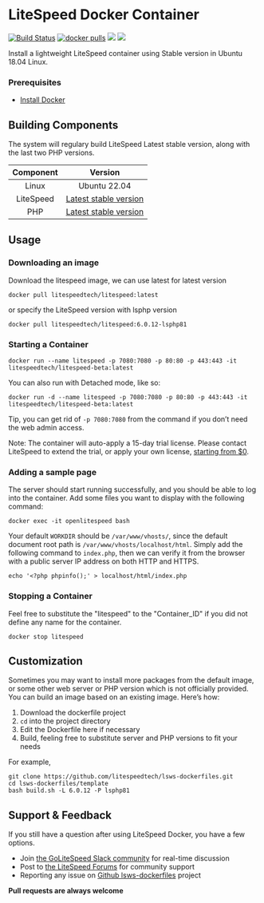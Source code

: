 # LiteSpeed Docker Container
[![Build Status](https://github.com/litespeedtech/lsws-dockerfiles/workflows/docker-build/badge.svg)](https://hub.docker.com/r/litespeedtech/litespeed)
[![docker pulls](https://img.shields.io/docker/pulls/litespeedtech/litespeed?style=flat&color=blue)](https://hub.docker.com/r/litespeedtech/litespeed) 
[<img src="https://img.shields.io/badge/slack-LiteSpeed-blue.svg?logo=slack">](litespeedtech.com/slack) 
[<img src="https://img.shields.io/twitter/follow/litespeedtech.svg?label=Follow&style=social">](https://twitter.com/litespeedtech)

Install a lightweight LiteSpeed container using Stable version in Ubuntu 18.04 Linux.

### Prerequisites
*  [Install Docker](https://www.docker.com/)

## Building Components
The system will regulary build LiteSpeed Latest stable version, along with the last two PHP versions.

|Component|Version|
| :-------------: | :-------------: |
|Linux|Ubuntu 22.04|
|LiteSpeed|[Latest stable version](https://www.litespeedtech.com/products/litespeed-web-server/download)|
|PHP|[Latest stable version](http://rpms.litespeedtech.com/debian/)|

## Usage
### Downloading an image
Download the litespeed image, we can use latest for latest version
```
docker pull litespeedtech/litespeed:latest
```
or specify the LiteSpeed version with lsphp version
```
docker pull litespeedtech/litespeed:6.0.12-lsphp81
```
### Starting a Container
```
docker run --name litespeed -p 7080:7080 -p 80:80 -p 443:443 -it litespeedtech/litespeed-beta:latest
```
You can also run with Detached mode, like so:
```
docker run -d --name litespeed -p 7080:7080 -p 80:80 -p 443:443 -it litespeedtech/litespeed-beta:latest
```
Tip, you can get rid of `-p 7080:7080` from the command if you don’t need the web admin access.  

Note: The container will auto-apply a 15-day trial license. Please contact LiteSpeed to extend the trial, or apply your own license, [starting from $0](https://www.litespeedtech.com/pricing).

### Adding a sample page
The server should start running successfully, and you should be able to log into the container. Add some files you want to display with the following command:
```
docker exec -it openlitespeed bash
```
Your default `WORKDIR` should be `/var/www/vhosts/`, since the default document root path is `/var/www/vhosts/localhost/html`. Simply add the following command to `index.php`, then we can verify it from the browser with a public server IP address on both HTTP and HTTPS. 
```
echo '<?php phpinfo();' > localhost/html/index.php
```

### Stopping a Container
Feel free to substitute the "litespeed" to the "Container_ID" if you did not define any name for the container.
```
docker stop litespeed
```

## Customization
Sometimes you may want to install more packages from the default image, or some other web server or PHP version which is not officially provided. You can build an image based on an existing image. Here’s how:
  1. Download the dockerfile project 
  2. `cd` into the project directory
  3. Edit the Dockerfile here if necessary
  4. Build, feeling free to substitute server and PHP versions to fit your needs 

For example,
```
git clone https://github.com/litespeedtech/lsws-dockerfiles.git
cd lsws-dockerfiles/template
bash build.sh -L 6.0.12 -P lsphp81
```

## Support & Feedback
If you still have a question after using LiteSpeed Docker, you have a few options.
* Join [the GoLiteSpeed Slack community](https://litespeedtech.com/slack/) for real-time discussion
* Post to [the LiteSpeed Forums](https://www.litespeedtech.com/support/forum/) for community support
* Reporting any issue on [Github lsws-dockerfiles](https://github.com/litespeedtech/lsws-dockerfiles/issues) project

**Pull requests are always welcome** 